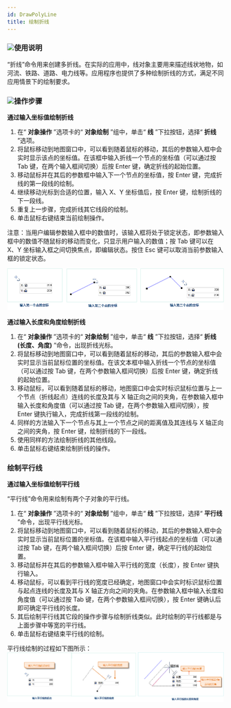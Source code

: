 ```yaml
---
id: DrawPolyLine
title: 绘制折线  
---  
```

### ![](../../../img/read.gif)使用说明

“折线”命令用来创建多折线。在实际的应用中，线对象主要用来描述线状地物，如河流、铁路、道路、电力线等。应用程序也提供了多种绘制折线的方式，满足不同应用情景下的绘制要求。

### ![](../../../img/read.gif)操作步骤

**通过输入坐标值绘制折线**

1. 在“ **对象操作** ”选项卡的“ **对象绘制** ”组中，单击“ **线** ”下拉按钮，选择“ **折线** ”选项。
2. 将鼠标移动到地图窗口中，可以看到随着鼠标的移动，其后的参数输入框中会实时显示该点的坐标值。在该框中输入折线一个节点的坐标值（可以通过按 Tab 键，在两个输入框间切换）后按 Enter 键，确定折线的起始位置。
3. 移动鼠标并在其后的参数框中输入下一个节点的坐标值，按 Enter 键，完成折线的第一段线的绘制。
4. 继续移动光标到合适的位置，输入 X、Y 坐标值后，按 Enter 键，绘制折线的下一段线。
5. 重复上一步骤，完成折线其它线段的绘制。
6. 单击鼠标右键结束当前绘制操作。

注意：当用户编辑参数输入框中的数值时，该输入框将处于锁定状态，即参数输入框中的数值不随鼠标的移动而变化，只显示用户输入的数值；按 Tab 键可以在 X、Y
坐标输入框之间切换焦点，即编辑状态。按住 Esc 键可以取消当前参数输入框的锁定状态。

![](img/polyline1.png)

**通过输入长度和角度绘制折线**

1. 在“ **对象操作** ”选项卡的“ **对象绘制** ”组中，单击“ **线** ”下拉按钮，选择“ **折线(长度、角度)** ”命令，出现折线光标。
2. 将鼠标移动到地图窗口中，可以看到随着鼠标的移动，其后的参数输入框中会实时显示当前鼠标位置的坐标值。在该文本框中输入折线一个节点的坐标值（可以通过按 Tab 键，在两个参数输入框间切换）后按 Enter 键，确定折线的起始位置。
3. 移动鼠标，可以看到随着鼠标的移动，地图窗口中会实时标识鼠标位置与上一个节点（折线起点）连线的长度及其与 X 轴正向之间的夹角，在参数输入框中输入长度和角度值（可以通过按 Tab 键，在两个参数输入框间切换），按 Enter 键执行输入，完成折线第一段线的绘制。
4. 同样的方法输入下一个节点与其上一个节点之间的距离值及其连线与 X 轴正向之间的夹角，按 Enter 键，绘制折线的下一段线。
5. 使用同样的方法绘制折线的其他线段。
6. 单击鼠标右键结束绘制折线的操作。

### 绘制平行线

**通过输入坐标值绘制平行线**

“平行线”命令用来绘制有两个子对象的平行线。

1. 在“ **对象操作** ”选项卡的“ **对象绘制** ”组中，单击“ **线** ”下拉按钮，选择“ **平行线** ”命令，出现平行线光标。
2. 将鼠标移动到地图窗口中，可以看到随着鼠标的移动，其后的参数输入框中会实时显示当前鼠标位置的坐标值。在该框中输入平行线起点的坐标值（可以通过按 Tab 键，在两个输入框间切换）后按 Enter 键，确定平行线的起始位置。
3. 移动鼠标并在其后的参数输入框中输入平行线的宽度（长度），按 Enter 键执行输入。
4. 移动鼠标，可以看到平行线的宽度已经确定，地图窗口中会实时标识鼠标位置与起点连线的长度及其与 X 轴正方向之间的夹角。在参数输入框中输入长度和角度值（可以通过按 Tab 键，在两个参数输入框间切换），按 Enter 键确认后即可确定平行线的长度。
5. 其后绘制平行线其它段的操作步骤与绘制折线类似。此时绘制的平行线都是与上面步骤中等宽的平行线。
6. 单击鼠标右键结束平行线的绘制。
  
  
平行线绘制的过程如下图所示：
 ![](img/parallel01.png) 